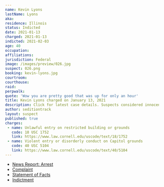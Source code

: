 ```yaml
---
name: Kevin Lyons
lastName: Lyons
aka:
residence: Illinois
status: Indicted
date: 2021-01-13
charged: 2021-01-13
indicted: 2021-02-03
age: 40
occupation:
affiliations:
jurisdiction: Federal
image: /images/preview/026.jpg
suspect: 026.png
booking: kevin-lyons.jpg
courtroom:
courthouse:
raid:
perpwalk:
quote: 'Wow you are pretty good that was up for only an hour'
title: Kevin Lyons charged on January 13, 2021
description: Click for latest case details. Suspects considered innocent until proven guilty.
author: seditiontrack
layout: suspect
published: true
charges:
 - name: Unlawful entry on restricted building or grounds
   code: 18 USC 1752
   link: https://www.law.cornell.edu/uscode/text/18/1752
 - name: Violent entry or disorderly conduct on Capitol grounds
   code: 40 USC 5104
   link: https://www.law.cornell.edu/uscode/text/40/5104
---
```

- [News Report: Arrest](https://chicago.suntimes.com/2021/1/13/22229436/chicago-man-facing-federal-charges-following-last-weeks-u-s-capitol-riot)
- [Complaint](https://cdn.vox-cdn.com/uploads/chorus_asset/file/22233841/Lyons_complaint__DCD_.pdf)
- [Statement of Facts](https://www.justice.gov/opa/page/file/1353451/download)
- [Indictment](https://www.justice.gov/usao-dc/case-multi-defendant/file/1366106/download)
